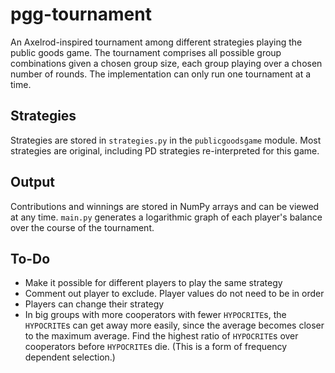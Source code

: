 # pgg-tournament
An Axelrod-inspired tournament among different strategies playing the public goods game. The tournament comprises all possible group combinations given a chosen group size, each group playing over a chosen number of rounds. The implementation can only run one tournament at a time.

## Strategies
Strategies are stored in `strategies.py` in the `publicgoodsgame` module. Most strategies are original, including PD strategies re-interpreted for this game.

## Output
Contributions and winnings are stored in NumPy arrays and can be viewed at any time. `main.py` generates a logarithmic graph of each player's balance over the course of the tournament.

## To-Do
- Make it possible for different players to play the same strategy
- Comment out player to exclude. Player values do not need to be in order
- Players can change their strategy
- In big groups with more cooperators with fewer `HYPOCRITE`s, the `HYPOCRITE`s can get away more easily, since the average becomes closer to the maximum average. Find the highest ratio of `HYPOCRITE`s over cooperators before `HYPOCRITE`s die. (This is a form of frequency dependent selection.)
